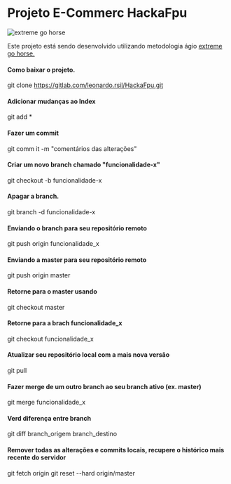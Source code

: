 # Projeto E-Commerc HackaFpu
![extreme go horse](http://helio.loureiro.eng.br/images/stories/2013/extreme-go-horse-xgh.png)

Este projeto está sendo desenvolvido utilizando metodologia ágio
[extreme go horse.](http://www.gohorseprocess.com.br/extreme-go-horse-(xgh) "Clique e acesse agora!" )

#### Como baixar o projeto.
git clone https://gitlab.com/leonardo.rsil/HackaFpu.git
#### Adicionar mudanças ao Index
git add *
#### Fazer um commit
 git comm it -m "comentários das alterações"
#### Criar um novo branch chamado "funcionalidade-x"
git checkout -b funcionalidade-x
#### Apagar a branch.
git branch -d funcionalidade-x

#### Enviando o branch para seu repositório remoto
git push origin funcionalidade_x

#### Enviando a master para seu repositório remoto
git push origin master

#### Retorne para o master usando
git checkout master

#### Retorne para a brach funcionalidade_x
git checkout funcionalidade_x

#### Atualizar seu repositório local com a mais nova versão
git pull

#### Fazer merge de um outro branch ao seu branch ativo (ex. master)
git merge funcionalidade_x

#### Verd diferença entre branch
git diff branch_origem branch_destino

#### Remover todas as alterações e commits locais, recupere o histórico mais recente do servidor
git fetch origin
git reset --hard origin/master


